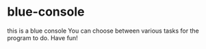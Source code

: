# blue-console
this is a blue console
You can choose between various tasks for the program to do.
Have fun!
